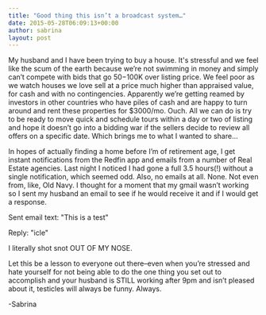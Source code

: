 ```yaml
---
title: "Good thing this isn’t a broadcast system…"
date: 2015-05-28T06:09:13+00:00
author: sabrina
layout: post
---
```


My husband and I have been trying to buy a house. It's stressful and we feel like the scum of the earth because we’re not swimming in money and simply can’t compete with bids that go $50-$100K over listing price. We feel poor as we watch houses we love sell at a price much higher than appraised value, for cash and with no contingencies. Apparently we’re getting reamed by investors in other countries who have piles of cash and are happy to turn around and rent these properties for $3000/mo. Ouch. All we can do is try to be ready to move quick and schedule tours within a day or two of listing and hope it doesn’t go into a bidding war if the sellers decide to review all offers on a specific date. Which brings me to what I wanted to share…

In hopes of actually finding a home before I’m of retirement age, I get instant notifications from the Redfin app and emails from a number of Real Estate agencies. Last night I noticed I had gone a full 3.5 hours(!) without a single notification, which seemed odd. Also, no emails at all. None. Not even from, like, Old Navy. I thought for a moment that my gmail wasn’t working so I sent my husband an email to see if he would receive it and if I would get a response.

Sent email text: "This is a test"

Reply: "icle"

I literally shot snot OUT OF MY NOSE.

Let this be a lesson to everyone out there–even when you’re stressed and hate yourself for not being able to do the one thing you set out to accomplish and your husband is STILL working after 9pm and isn’t pleased about it, testicles will always be funny. Always.

-Sabrina
